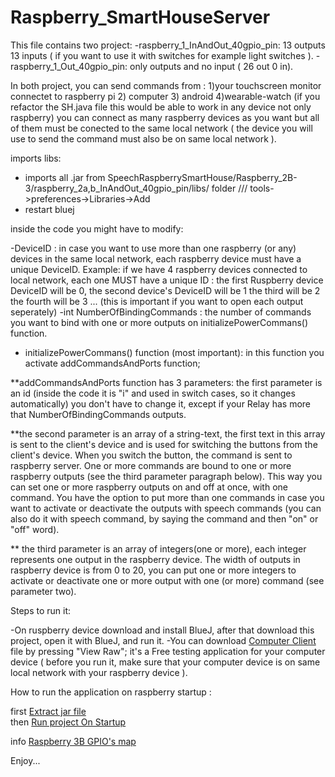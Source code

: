 # Raspberry_SmartHouseServer


This file contains two project:
-raspberry_1_InAndOut_40gpio_pin: 13 outputs 13 inputs ( if you want to use it with switches for example light switches ). -raspberry_1_Out_40gpio_pin: only outputs and no input ( 26 out 0 in).

In both project, you can send commands from : 
1)your touchscreen monitor connectet to raspberry pi
2) computer
3) android
4)wearable-watch
(if you refactor the SH.java file this would be able to work in any device not only raspberry) you can connect as many raspberry devices as you want but all of them must be conected to the same local network ( the device you will use to send the command must also be on same local network ).


imports libs:

- imports all .jar from SpeechRaspberrySmartHouse/Raspberry_2B-3/raspberry_2a,b_InAndOut_40gpio_pin/libs/
 folder /// tools->preferences->Libraries->Add
- restart bluej

inside the code you might have to modify:


-DeviceID : in case you want to use more than one raspberry (or any) devices in the same local network, each raspberry device must have a unique DeviceID. 
Example: if we have 4 raspberry devices connected to local network, each one MUST have a unique ID :
         the first Ruspberry device DeviceID will be 0, the second device's DeviceID will be 1
         the third will be 2 the fourth will be 3 ...    (this is important if you want to open each output seperately)
-int NumberOfBindingCommands : the number of commands you want to bind with one or more outputs on initializePowerCommans() function.
- initializePowerCommans() function (most important): in this function you activate addCommandsAndPorts function;

**addCommandsAndPorts function has 3 parameters: 
the first parameter is an id (inside the code it is "i" and used in switch cases, so it changes automatically) you don't have to change it, except if your Relay has more that NumberOfBindingCommands outputs.

**the second parameter is an array of a string-text, the first text in this array is sent to the client's device and is used for switching the buttons from the client's device. When you switch the button, the command is sent to raspberry server. One or more commands are bound to one or more raspberry outputs (see the third parameter paragraph below). This way you can set one or more raspberry outputs on and off at once, with one command. You have the option to put more than one commands in case you want to activate or deactivate the outputs with speech commands (you can also do it with speech command, by saying the command and then "on" or "off" word).

** the third parameter is an array of integers(one  or more), each integer represents one output in the raspberry device. The width of outputs in raspberry device is from 0 to 20, you can put one or more integers to activate or deactivate one or more output with one (or more) command (see parameter two).

Steps to run it:

-On ruspberry device download and install BlueJ, after that download this project, open it with BlueJ, and run it.
-You can download [Computer Client](https://github.com/tsoglani/Java_SmartHouseClient/blob/master/SmartHouseClient/dist/SmartHouseClient.jar) file by pressing "View Raw"; it's a Free testing application for your computer device ( before you run it, make sure that your computer device is on same local network with your raspberry device ).


How to run the application on raspberry startup :

first [Extract jar file](https://github.com/tsoglani/SpeechRaspberrySmartHouse/blob/master/Raspberry_1_Version/extract%20jar%20file)  </br>
then [Run project On Startup](https://github.com/tsoglani/SpeechRaspberrySmartHouse/blob/master/Raspberry_1_Version/RunOnStartup.txt)

info [Raspberry 3B GPIO's map ](https://github.com/tsoglani/SpeechRaspberrySmartHouse/blob/master/Raspberry_2B-3/20160925_212252.jpg)


Enjoy...
